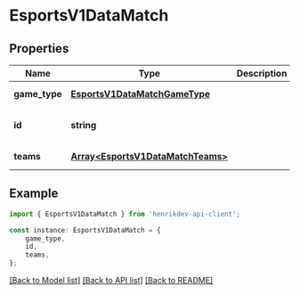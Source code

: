 # EsportsV1DataMatch


## Properties

Name | Type | Description | Notes
------------ | ------------- | ------------- | -------------
**game_type** | [**EsportsV1DataMatchGameType**](EsportsV1DataMatchGameType.md) |  | [default to undefined]
**id** | **string** |  | [optional] [default to undefined]
**teams** | [**Array&lt;EsportsV1DataMatchTeams&gt;**](EsportsV1DataMatchTeams.md) |  | [default to undefined]

## Example

```typescript
import { EsportsV1DataMatch } from 'henrikdev-api-client';

const instance: EsportsV1DataMatch = {
    game_type,
    id,
    teams,
};
```

[[Back to Model list]](../README.md#documentation-for-models) [[Back to API list]](../README.md#documentation-for-api-endpoints) [[Back to README]](../README.md)
